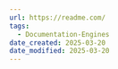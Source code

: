 ```yaml
---
url: https://readme.com/
tags:
  - Documentation-Engines
date_created: 2025-03-20
date_modified: 2025-03-20
---
```

